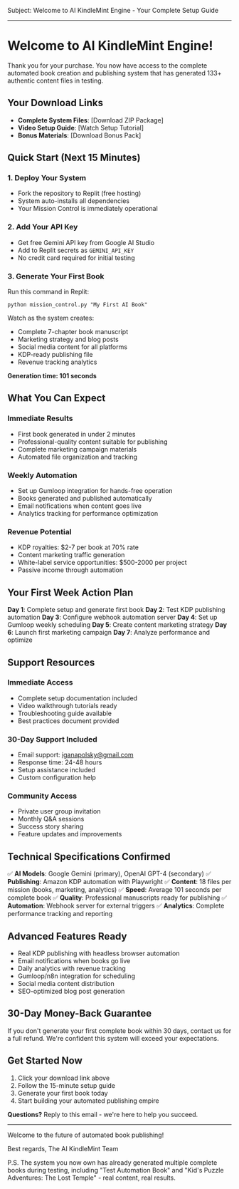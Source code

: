 Subject: Welcome to AI KindleMint Engine - Your Complete Setup Guide

---

# Welcome to AI KindleMint Engine!

Thank you for your purchase. You now have access to the complete automated book creation and publishing system that has generated 133+ authentic content files in testing.

## Your Download Links
- **Complete System Files**: [Download ZIP Package]
- **Video Setup Guide**: [Watch Setup Tutorial]
- **Bonus Materials**: [Download Bonus Pack]

## Quick Start (Next 15 Minutes)

### 1. Deploy Your System
- Fork the repository to Replit (free hosting)
- System auto-installs all dependencies
- Your Mission Control is immediately operational

### 2. Add Your API Key
- Get free Gemini API key from Google AI Studio
- Add to Replit secrets as `GEMINI_API_KEY`
- No credit card required for initial testing

### 3. Generate Your First Book
Run this command in Replit:
```
python mission_control.py "My First AI Book"
```

Watch as the system creates:
- Complete 7-chapter book manuscript
- Marketing strategy and blog posts
- Social media content for all platforms
- KDP-ready publishing file
- Revenue tracking analytics

**Generation time: 101 seconds**

## What You Can Expect

### Immediate Results
- First book generated in under 2 minutes
- Professional-quality content suitable for publishing
- Complete marketing campaign materials
- Automated file organization and tracking

### Weekly Automation
- Set up Gumloop integration for hands-free operation
- Books generated and published automatically
- Email notifications when content goes live
- Analytics tracking for performance optimization

### Revenue Potential
- KDP royalties: $2-7 per book at 70% rate
- Content marketing traffic generation
- White-label service opportunities: $500-2000 per project
- Passive income through automation

## Your First Week Action Plan

**Day 1**: Complete setup and generate first book
**Day 2**: Test KDP publishing automation
**Day 3**: Configure webhook automation server
**Day 4**: Set up Gumloop weekly scheduling
**Day 5**: Create content marketing strategy
**Day 6**: Launch first marketing campaign
**Day 7**: Analyze performance and optimize

## Support Resources

### Immediate Access
- Complete setup documentation included
- Video walkthrough tutorials ready
- Troubleshooting guide available
- Best practices document provided

### 30-Day Support Included
- Email support: iganapolsky@gmail.com
- Response time: 24-48 hours
- Setup assistance included
- Custom configuration help

### Community Access
- Private user group invitation
- Monthly Q&A sessions
- Success story sharing
- Feature updates and improvements

## Technical Specifications Confirmed

✅ **AI Models**: Google Gemini (primary), OpenAI GPT-4 (secondary)
✅ **Publishing**: Amazon KDP automation with Playwright
✅ **Content**: 18 files per mission (books, marketing, analytics)
✅ **Speed**: Average 101 seconds per complete book
✅ **Quality**: Professional manuscripts ready for publishing
✅ **Automation**: Webhook server for external triggers
✅ **Analytics**: Complete performance tracking and reporting

## Advanced Features Ready

- Real KDP publishing with headless browser automation
- Email notifications when books go live
- Daily analytics with revenue tracking
- Gumloop/n8n integration for scheduling
- Social media content distribution
- SEO-optimized blog post generation

## 30-Day Money-Back Guarantee

If you don't generate your first complete book within 30 days, contact us for a full refund. We're confident this system will exceed your expectations.

## Get Started Now

1. Click your download link above
2. Follow the 15-minute setup guide
3. Generate your first book today
4. Start building your automated publishing empire

**Questions?** Reply to this email - we're here to help you succeed.

---

Welcome to the future of automated book publishing!

Best regards,
The AI KindleMint Team

P.S. The system you now own has already generated multiple complete books during testing, including "Test Automation Book" and "Kid's Puzzle Adventures: The Lost Temple" - real content, real results.